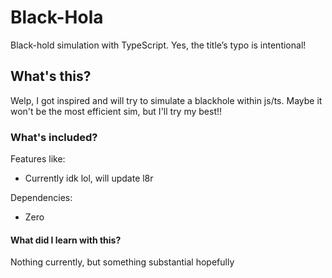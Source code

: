 # Black-Hola
Black-hold simulation with TypeScript.
Yes, the title’s typo is intentional!

## What's this?
Welp, I got inspired and will try to simulate a blackhole within js/ts.
Maybe it won't be the most efficient sim, but I'll try my best!!

### What's included?
Features like:
 - Currently idk lol, will update l8r

Dependencies:
- Zero

#### What did I learn with this?
Nothing currently, but something substantial hopefully
